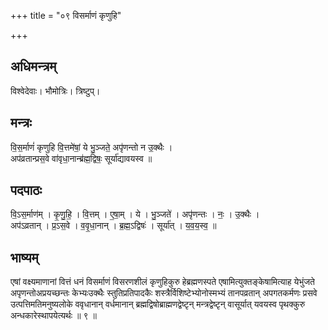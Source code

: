 +++
title = "०९ विसर्माणं कृणुहि"

+++
## अधिमन्त्रम्
विश्वेदेवाः। भौमोत्रिः। त्रिष्टुप्।

## मन्त्रः
वि॒स॒र्माणं॑ कृणुहि वि॒त्तमे॑षां॒ ये भु॒ञ्जते॒ अपृ॑णन्तो न उ॒क्थैः ।  
अप॑व्रतान्प्रस॒वे वा॑वृधा॒नान्ब्र॑ह्म॒द्विषः॒ सूर्या॑द्यावयस्व ॥

## पदपाठः
वि॒ऽस॒र्माण॑म् । कृ॒णु॒हि॒ । वि॒त्तम् । ए॒षा॒म् । ये । भु॒ञ्जते॑ । अपृ॑णन्तः । नः॒ । उ॒क्थैः ।  
अप॑ऽव्रतान् । प्र॒ऽस॒वे । व॒वृ॒धा॒नान् । ब्र॒ह्म॒ऽद्विषः॑ । सूर्या॑त् । य॒व॒य॒स्व॒ ॥

## भाष्यम्
एषां वक्ष्यमाणानां वित्तं धनं विसर्माणं विसरणशीलं कृणुहिकुरु हेब्रह्मणस्पते एषामित्युक्तङ्केषामित्याह येभुंजते अपृणन्तोअप्रयच्छन्तः केभ्यःउक्थैः स्तुतिप्रतिपादकैः शस्त्रैर्विशिष्टेभ्योनोस्मभ्यं तानपव्रतान् अपगतकर्मणः प्रसवे उत्पत्तिमतिमनुष्यलोके ववृधानान् वर्धमानान् ब्रह्मद्विषोब्राह्मणद्वेष्टृन् मन्त्रद्वेष्टृन् वासूर्यात् यवयस्व पृथक्कुरु अन्धकारेस्थापयेत्यर्थः ॥ ९ ॥